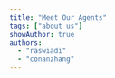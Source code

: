 ```yaml
---
title: "Meet Our Agents"
tags: ["about us"]
showAuthor: true
authors:
  - "raswiadi"
  - "conanzhang"
---
```


